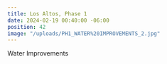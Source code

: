 ```yaml
---
title: Los Altos, Phase 1
date: 2024-02-19 00:40:00 -06:00
position: 42
image: "/uploads/PH1_WATER%20IMPROVEMENTS_2.jpg"
---
```


Water Improvements